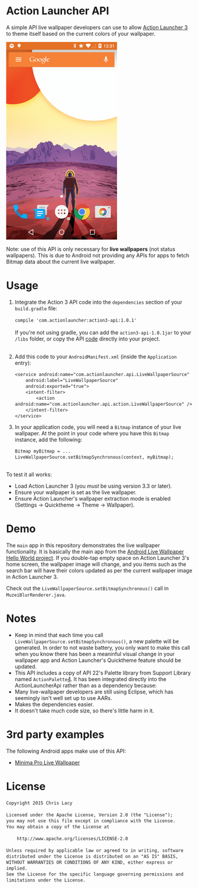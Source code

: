 Action Launcher API
==================================

A simple API live wallpaper developers can use to allow [Action Launcher 3](2) to theme itself based on the current colors of your wallpaper.

<img src="screenshot.png" width="300">

Note: use of this API is only necessary for **live wallpapers** (not status wallpapers). This is due to Android not providing any APIs for apps to fetch Bitmap data about the current live wallpaper.



Usage
=====

1. Integrate the Action 3 API code into the `dependencies` section of your `build.gradle` file:
	
	`compile 'com.actionlauncher:action3-api:1.0.1'`
  <br><br>If you're not using gradle, you can add the `action3-api-1.0.1jar` to your `/libs` folder, or copy the API [code][3] directly into your project.<br><br>


2. Add this code to your `AndroidManifest.xml` (inside the `Application` entry):

    ```
    <service android:name="com.actionlauncher.api.LiveWallpaperSource"
        android:label="LiveWallpaperSource"
        android:exported="true">
        <intent-filter>
            <action android:name="com.actionlauncher.api.action.LiveWallpaperSource" />
        </intent-filter>
    </service>
    ```
3. In your application code, you will need a `Bitmap` instance of your live wallpaper. At the point in your code where you have this `Bitmap` instance, add the following:

    ```
    Bitmap myBitmap = ...
    LiveWallpaperSource.setBitmapSynchronous(context, myBitmap);
    ```



<br>To test it all works:
 
 * Load Action Launcher 3 (you *must* be using version 3.3 or later).
* Ensure your wallpaper is set as the live wallpaper.
* Ensure Action Launcher's wallpaper extraction mode is enabled (Settings -> Quicktheme -> Theme -> Wallpaper).


Demo
====
The `main` app in this repository demonstrates the live wallpaper functionality. It is basically the main app from the [Android Live Wallpaper Hello World project](1). If you double-tap empty space on Action Launcher 3's home screen, the wallpaper image will change, and you items such as the search bar will have their colors updated as per the current wallpaper image in Action Launcher 3.

Check out the `LiveWallpaperSource.setBitmapSynchronous()` call in `MuzeiBlurRenderer.java`.

Notes
=====

* Keep in mind that each time you call `LiveWallpaperSource.setBitmapSynchronous()`, a new palette will be generated. In order to not waste battery, you only want to make this call when you know there has been a meaninful visual change in your wallpaper app and Action Launcher's Quicktheme feature should be updated.
* This API includes a copy of API 22's Palette library from Support Library named `ActionPalette`[4]. It has been integrated directly into the ActionLauncherApi rather than as a dependency because:
 * Many live-wallpaper developers are still using Eclipse, which has seemingly isn't well set up to use AARs.
 * Makes the dependencies easier.
 * It doesn't take much code size, so there's little harm in it.


3rd party examples
==================
The following Android apps make use of this API:

* [Minima Pro Live Wallpaper](https://play.google.com/store/apps/details?id=com.joko.minimapro)



License
=======

    Copyright 2015 Chris Lacy

    Licensed under the Apache License, Version 2.0 (the "License");
    you may not use this file except in compliance with the License.
    You may obtain a copy of the License at

        http://www.apache.org/licenses/LICENSE-2.0

    Unless required by applicable law or agreed to in writing, software
    distributed under the License is distributed on an "AS IS" BASIS,
    WITHOUT WARRANTIES OR CONDITIONS OF ANY KIND, either express or implied.
    See the License for the specific language governing permissions and
    limitations under the License.

[1]: https://github.com/chrislacy/AndroidLiveWallpaperHelloWorld
[2]: https://play.google.com/store/apps/details?id=com.actionlauncher.playstore
[3]: https://github.com/chrislacy/ActionLauncherApi/tree/master/api/src/main/java
[4]: https://github.com/chrislacy/ActionLauncherApi/tree/master/api/src/main/java/com/actionlauncher/api/actionpalette